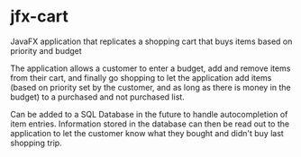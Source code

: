 # jfx-cart
JavaFX application that replicates a shopping cart that buys items based on priority and budget

The application allows a customer to enter a budget, add and remove items from their cart, and finally go shopping to let the application add items (based on priority set by the customer, and as long as there is money in the budget) to a purchased and not purchased list.

Can be added to a SQL Database in the future to handle autocompletion of item entries. Information stored in the database can then be read out to the application to let the customer know what they bought and didn't buy last shopping trip.
